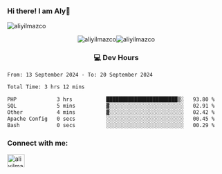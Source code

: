 ### Hi there! I am Aly👋

<p align="left"> <img src="https://komarev.com/ghpvc/?username=aliyilmazco&label=Profile%20views&color=0e75b6&style=flat" alt="aliyilmazco" /> </p>
<p align="center"><img align="center" src="https://github-readme-stats.vercel.app/api?username=aliyilmazco&show_icons=true&locale=en" alt="aliyilmazco" /><img align="center" src="https://github-readme-streak-stats.herokuapp.com/?user=aliyilmazco&" alt="aliyilmazco" /></p>

<h3 align="center">💻 Dev Hours</h3>

<!--START_SECTION:waka-->

```txt
From: 13 September 2024 - To: 20 September 2024

Total Time: 3 hrs 12 mins

PHP             3 hrs           ███████████████████████▒░   93.80 %
SQL             5 mins          ▓░░░░░░░░░░░░░░░░░░░░░░░░   02.91 %
Other           4 mins          ▓░░░░░░░░░░░░░░░░░░░░░░░░   02.42 %
Apache Config   0 secs          ░░░░░░░░░░░░░░░░░░░░░░░░░   00.45 %
Bash            0 secs          ░░░░░░░░░░░░░░░░░░░░░░░░░   00.29 %
```

<!--END_SECTION:waka-->

<h3 align="left">Connect with me:</h3>
<p align="left">
<a href="https://linkedin.com/in/aliyilmazco" target="blank"><img align="center" src="https://raw.githubusercontent.com/rahuldkjain/github-profile-readme-generator/master/src/images/icons/Social/linked-in-alt.svg" alt="aliyilmazco" height="30" width="40" /></a>
</p>
